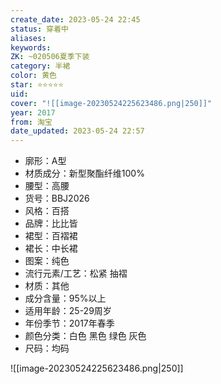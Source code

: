 ```yaml
---
create_date: 2023-05-24 22:45
status: 穿着中
aliases:
keywords:
ZK: ~020506夏季下装
category: 半裙
color: 黄色
star: ⭐⭐⭐⭐⭐
uid:
cover: "![[image-20230524225623486.png|250]]"
year: 2017
from: 淘宝
date_updated: 2023-05-24 22:57
---
```


- 廓形：A型
- 材质成分：新型聚酯纤维100%
- 腰型：高腰
- 货号：BBJ2026
- 风格：百搭
- 品牌：比比皆
- 裙型：百褶裙
- 裙长：中长裙
- 图案：纯色
- 流行元素/工艺：松紧 抽褶
- 材质：其他
- 成分含量：95%以上
- 适用年龄：25-29周岁
- 年份季节：2017年春季
- 颜色分类：白色 黑色 绿色 灰色
- 尺码：均码

![[image-20230524225623486.png|250]]
